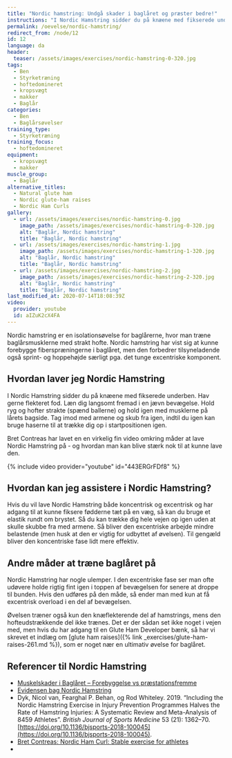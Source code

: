 ```yaml
---
title: "Nordic hamstring: Undgå skader i baglåret og præster bedre!"
instructions: "I Nordic Hamstring sidder du på knæene med fikserede underben. Læn dig langsomt fremover med strakt hofte. Tag fra med armene og skub dig tilbage igen, så du kan bruge haserne til at trække dig selv op igen."
permalink: /oevelse/nordic-hamstring/
redirect_from: /node/12
id: 12
language: da
header:
  teaser: /assets/images/exercises/nordic-hamstring-0-320.jpg
tags:
  - Ben
  - Styrketræning
  - hoftedomineret
  - kropsvægt
  - makker
  - Baglår
categories:
  - Ben
  - Baglårsøvelser
training_type:
  - Styrketræning
training_focus:
  - hoftedomineret
equipment:
  - kropsvægt
  - makker
muscle_group:
  - Baglår
alternative_titles:
  - Natural glute ham
  - Nordic glute-ham raises
  - Nordic Ham Curls
gallery:
  - url: /assets/images/exercises/nordic-hamstring-0.jpg
    image_path: /assets/images/exercises/nordic-hamstring-0-320.jpg
    alt: "Baglår, Nordic hamstring"
    title: "Baglår, Nordic hamstring"
  - url: /assets/images/exercises/nordic-hamstring-1.jpg
    image_path: /assets/images/exercises/nordic-hamstring-1-320.jpg
    alt: "Baglår, Nordic hamstring"
    title: "Baglår, Nordic hamstring"
  - url: /assets/images/exercises/nordic-hamstring-2.jpg
    image_path: /assets/images/exercises/nordic-hamstring-2-320.jpg
    alt: "Baglår, Nordic hamstring"
    title: "Baglår, Nordic hamstring"
last_modified_at: 2020-07-14T18:08:39Z
video:
  provider: youtube
  id: aIZuK2cX4FA
---
```


Nordic hamstring er en isolationsøvelse for baglårerne, hvor man træne baglårsmusklerne med strakt hofte. Nordic hamstring har vist sig at kunne forebygge fiberspræningerne i baglåret, men den forbedrer tilsyneladende også sprint- og hoppehøjde særligt pga. det tunge excentriske komponent.

## Hvordan laver jeg Nordic Hamstring

I Nordic Hamstring sidder du på knæene med fikserede underben. Hav gerne flekteret fod. Læn dig langsomt fremad i en jævn bevægelse. Hold ryg og hofter strakte (spænd ballerne) og hold igen med musklerne på lårets bagside. Tag imod med armene og skub fra igen, indtil du igen kan bruge haserne til at trække dig op i startpositionen igen.

Bret Contreas har lavet en en virkelig fin video omkring måder at lave Nordic Hamstring på - og hvordan man kan blive stærk nok til at kunne lave den.

{% include video provider="youtube" id="443ERGrFDf8" %}

## Hvordan kan jeg assistere i Nordic Hamstring?

Hvis du vil lave Nordic Hamstring både koncentrisk og excentrisk og har adgang til at kunne fiksere fødderne tæt på en væg, så kan du bruge et elastik rundt om brystet. Så du kan trække dig hele vejen op igen uden at skulle skubbe fra med armene. Så bliver den excentriske arbejde mindre belastende (men husk at den er vigtig for udbyttet af øvelsen). Til gengæld bliver den koncentriske fase lidt mere effektiv.

## Andre måder at træne baglåret på

Nordic Hamstring har nogle ulemper. I den excentriske fase ser man ofte udøvere holde rigtig fint igen i toppen af bevægelsen for senere at droppe til bunden. Hvis den udføres på den måde, så ender man med kun at få excentrisk overload i en del af bevægelsen.

Øvelsen træner også kun den knæflekterende del af hamstrings, mens den hofteudstrækkende del ikke trænes. Det er der sådan set ikke noget i vejen med, men hvis du har adgang til en Glute Ham Developer bænk, så har vi skrevet et indlæg om [glute ham raises]({% link _exercises/glute-ham-raises-261.md %}), som er noget nær en ultimativ øvelse for baglåret.

## Referencer til Nordic Hamstring

- [Muskelskader i Baglåret – Forebyggelse vs præstationsfremme](https://dansksportsmedicin.dk/muskelskader-i-baglaaret-forebyggelse-vs-praestationsfremme/)
- [Evidensen bag Nordic Hamstring](https://physioblogandreasbjerregaard.com/2016/12/26/10923/)
- Dyk, Nicol van, Fearghal P. Behan, og Rod Whiteley. 2019. “Including the Nordic Hamstring Exercise in Injury Prevention Programmes Halves the Rate of Hamstring Injuries: A Systematic Review and Meta-Analysis of 8459 Athletes”. _British Journal of Sports Medicine_ 53 (21): 1362–70. [https://doi.org/10.1136/bjsports-2018-100045](https://doi.org/10.1136/bjsports-2018-100045).
- [Bret Contreas: Nordic Ham Curl: Stable exercise for athletes](https://bretcontreras.com/nordic-ham-curl-staple-exercise-athletes/)
-
